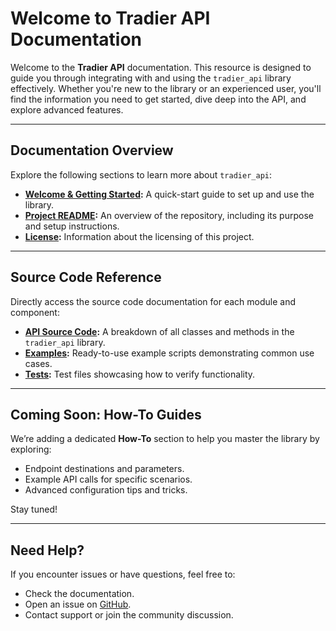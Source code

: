 
# Welcome to Tradier API Documentation

Welcome to the **Tradier API** documentation. This resource is designed to guide you through integrating with and using the `tradier_api` library effectively. Whether you're new to the library or an experienced user, you'll find the information you need to get started, dive deep into the API, and explore advanced features.

---

## Documentation Overview

Explore the following sections to learn more about `tradier_api`:

- **[Welcome & Getting Started](welcome.md):** A quick-start guide to set up and use the library.
- **[Project README](readme.md):** An overview of the repository, including its purpose and setup instructions.
- **[License](license.md):** Information about the licensing of this project.

---

## Source Code Reference

Directly access the source code documentation for each module and component:

- **[API Source Code](../source_code/tradier_api/index.md):** A breakdown of all classes and methods in the `tradier_api` library.
- **[Examples](../source_code/examples/index.md):** Ready-to-use example scripts demonstrating common use cases.
- **[Tests](../source_code/tests/index.md):** Test files showcasing how to verify functionality.

---

## Coming Soon: How-To Guides

We’re adding a dedicated **How-To** section to help you master the library by exploring:

- Endpoint destinations and parameters.
- Example API calls for specific scenarios.
- Advanced configuration tips and tricks.

Stay tuned!

---

## Need Help?

If you encounter issues or have questions, feel free to:

- Check the documentation.
- Open an issue on [GitHub](https://github.com/kickshawprogrammer/tradier_api).
- Contact support or join the community discussion.
